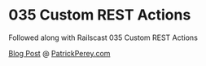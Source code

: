 035 Custom REST Actions
=======================

Followed along with Railscast 035 Custom REST Actions

[Blog Post](http://patrickperey.com/railscast-035-custom-rest-actions) @ [PatrickPerey.com](http://patrickperey.com)
